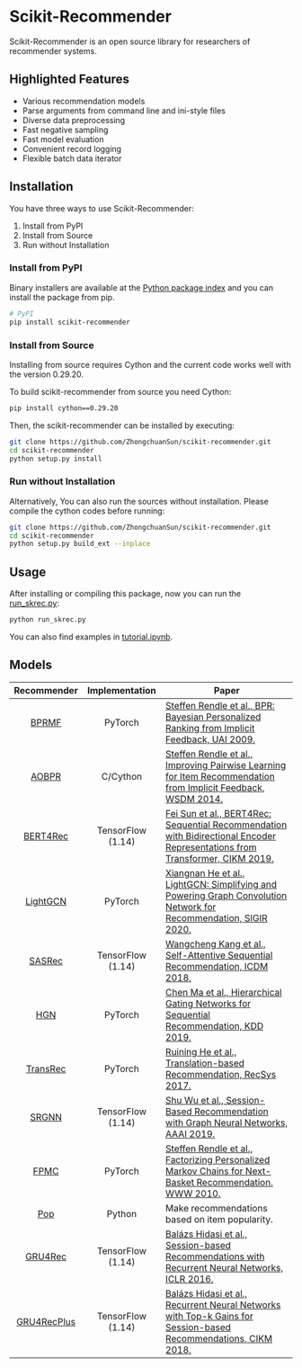 <!-- Add banner here -->

# Scikit-Recommender

<!-- Describe your project in brief -->
Scikit-Recommender is an open source library for researchers of recommender systems.

## Highlighted Features

- Various recommendation models
- Parse arguments from command line and ini-style files
- Diverse data preprocessing
- Fast negative sampling
- Fast model evaluation
- Convenient record logging
- Flexible batch data iterator

## Installation
<!-- ## Install Scikit-Recommender -->

You have three ways to use Scikit-Recommender:

1. Install from PyPI
2. Install from Source
3. Run without Installation

### Install from PyPI

Binary installers are available at the [Python package index](https://pypi.org/project/scikit-recommender/) and you can install the package from pip.

```sh
# PyPI
pip install scikit-recommender
```

### Install from Source

Installing from source requires Cython and the current code works well with the version 0.29.20.

To build scikit-recommender from source you need Cython:

```sh
pip install cython==0.29.20
```

Then, the scikit-recommender can be installed by executing:

```sh
git clone https://github.com/ZhongchuanSun/scikit-recommender.git
cd scikit-recommender
python setup.py install
```

### Run without Installation

Alternatively, You can also run the sources without installation.
Please compile the cython codes before running:

```sh
git clone https://github.com/ZhongchuanSun/scikit-recommender.git
cd scikit-recommender
python setup.py build_ext --inplace
```

## Usage

After installing or compiling this package, now you can run the [run_skrec.py]([./run_skrec.py](https://github.com/ZhongchuanSun/scikit-recommender/blob/master/run_skrec.py)):

```sh
python run_skrec.py
```

You can also find examples in [tutorial.ipynb](https://github.com/ZhongchuanSun/scikit-recommender/blob/master/tutorial.ipynb).

## Models

| Recommender | Implementation    | Paper|
|:-:|:-:|---|
| [BPRMF](skrec/recommender/BPRMF.py)                   | PyTorch           | [Steffen Rendle et al., BPR: Bayesian Personalized Ranking from Implicit Feedback, UAI 2009.](https://dl.acm.org/doi/10.5555/1795114.1795167) |
| [AOBPR](skrec/recommender/AOBPR/AOBPR.py)             | C/Cython          | [Steffen Rendle et al., Improving Pairwise Learning for Item Recommendation from Implicit Feedback, WSDM 2014.](https://dl.acm.org/doi/10.1145/2556195.2556248) |
| [BERT4Rec](skrec/recommender/BERT4Rec/BERT4Rec.py)    | TensorFlow (1.14) | [Fei Sun et al., BERT4Rec: Sequential Recommendation with Bidirectional Encoder Representations from Transformer, CIKM 2019.](https://dl.acm.org/doi/abs/10.1145/3357384.3357895) |
| [LightGCN](skrec/recommender/LightGCN.py)             | PyTorch           | [Xiangnan He et al., LightGCN: Simplifying and Powering Graph Convolution Network for Recommendation, SIGIR 2020.](https://dl.acm.org/doi/10.1145/3397271.3401063)|
| [SASRec](skrec/recommender/SASRec.py)                 | TensorFlow (1.14) | [Wangcheng Kang et al., Self-Attentive Sequential Recommendation, ICDM 2018.](https://ieeexplore.ieee.org/abstract/document/8594844) |
| [HGN](skrec/recommender/HGN.py)                       |  PyTorch          | [Chen Ma et al., Hierarchical Gating Networks for Sequential Recommendation, KDD 2019.](https://dl.acm.org/doi/10.1145/3292500.3330984) |
| [TransRec](skrec/recommender/TransRec.py)             | PyTorch           | [Ruining He et al., Translation-based Recommendation, RecSys 2017.](https://dl.acm.org/doi/10.1145/3109859.3109882) |
| [SRGNN](skrec/recommender/SRGNN.py)                   | TensorFlow (1.14) | [Shu Wu et al., Session-Based Recommendation with Graph Neural Networks, AAAI 2019.](https://ojs.aaai.org/index.php/AAAI/article/view/3804) |
| [FPMC](skrec/recommender/FPMC.py)                     | PyTorch           | [Steffen Rendle et al., Factorizing Personalized Markov Chains for Next-Basket Recommendation. WWW 2010.](https://dl.acm.org/doi/10.1145/1772690.1772773)  |
| [Pop](skrec/recommender/Pop.py)                       | Python            | Make recommendations based on item popularity. |
| [GRU4Rec](skrec/recommender/GRU4Rec.py)               | TensorFlow (1.14) | [Balázs Hidasi et al., Session-based Recommendations with Recurrent Neural Networks, ICLR 2016.](https://arxiv.org/abs/1511.06939) |
| [GRU4RecPlus](skrec/recommender/GRU4RecPlus.py)       | TensorFlow (1.14) | [Balázs Hidasi et al., Recurrent Neural Networks with Top-k Gains for Session-based Recommendations, CIKM 2018.](https://dl.acm.org/doi/10.1145/3269206.3271761) |

